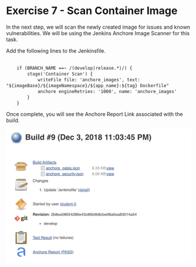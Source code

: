 # Exercise 7 - Scan Container Image
In the next step, we will scan the newly created image for issues and known vulnerabilities.   We will be using the Jenkins Anchore Image Scanner for this task.

Add the following lines to the Jenkinsfile.

```

	if (BRANCH_NAME ==~ /(develop|release.*)/) {		
		stage('Container Scan') {
			writeFile file: 'anchore_images', text: "${imageBase}/${imageNamespace}/${app_name}:${tag} Dockerfile"
			anchore engineRetries: '1000', name: 'anchore_images'
		}
	}
```
Once complete, you will see the Anchore Report Link associated with the build.  

![alt text](../images/image5.png)